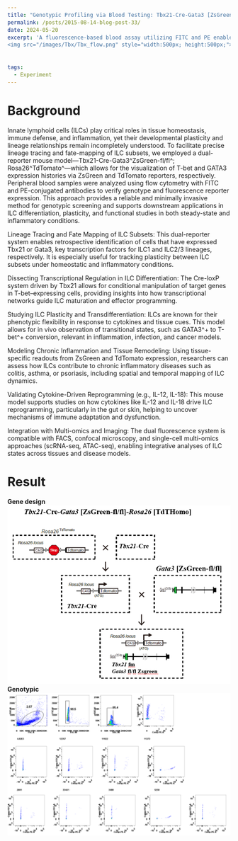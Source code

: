 ```yaml
---
title: "Genotypic Profiling via Blood Testing: Tbx21-Cre-Gata3 [ZsGreen-fl/fl]-Rosa26 [TdTHomo] with FITC and PE Markers"
permalink: /posts/2015-08-14-blog-post-33/
date: 2024-05-20
excerpt: 'A fluorescence-based blood assay utilizing FITC and PE enables precise genotypic identification of Tbx21-Cre-Gata3^ZsGreen-fl/fl^; Rosa26^TdTomato^ mice <br/>
<img src="/images/Tbx/Tbx_flow.png" style="width:500px; height:500px;">'


tags:
  - Experiment
---
```


Background
======
Innate lymphoid cells (ILCs) play critical roles in tissue homeostasis, immune defense, and inflammation, yet their developmental plasticity and lineage relationships remain incompletely understood. To facilitate precise lineage tracing and fate-mapping of ILC subsets, we employed a dual-reporter mouse model—Tbx21-Cre-Gata3^ZsGreen-fl/fl^; Rosa26^TdTomato^—which allows for the visualization of T-bet and GATA3 expression histories via ZsGreen and TdTomato reporters, respectively. Peripheral blood samples were analyzed using flow cytometry with FITC and PE-conjugated antibodies to verify genotype and fluorescence reporter expression. This approach provides a reliable and minimally invasive method for genotypic screening and supports downstream applications in ILC differentiation, plasticity, and functional studies in both steady-state and inflammatory conditions.

Lineage Tracing and Fate Mapping of ILC Subsets:
This dual-reporter system enables retrospective identification of cells that have expressed Tbx21 or Gata3, key transcription factors for ILC1 and ILC2/3 lineages, respectively. It is especially useful for tracking plasticity between ILC subsets under homeostatic and inflammatory conditions.

Dissecting Transcriptional Regulation in ILC Differentiation:
The Cre-loxP system driven by Tbx21 allows for conditional manipulation of target genes in T-bet–expressing cells, providing insights into how transcriptional networks guide ILC maturation and effector programming.

Studying ILC Plasticity and Transdifferentiation:
ILCs are known for their phenotypic flexibility in response to cytokines and tissue cues. This model allows for in vivo observation of transitional states, such as GATA3^+ to T-bet^+ conversion, relevant in inflammation, infection, and cancer models.

Modeling Chronic Inflammation and Tissue Remodeling:
Using tissue-specific readouts from ZsGreen and TdTomato expression, researchers can assess how ILCs contribute to chronic inflammatory diseases such as colitis, asthma, or psoriasis, including spatial and temporal mapping of ILC dynamics.

Validating Cytokine-Driven Reprogramming (e.g., IL-12, IL-18):
This mouse model supports studies on how cytokines like IL-12 and IL-18 drive ILC reprogramming, particularly in the gut or skin, helping to uncover mechanisms of immune adaptation and dysfunction.

Integration with Multi-omics and Imaging:
The dual fluorescence system is compatible with FACS, confocal microscopy, and single-cell multi-omics approaches (scRNA-seq, ATAC-seq), enabling integrative analyses of ILC states across tissues and disease models.

Result
======
**Gene design**<br/><img src="/images/Tbx/Tbx_flow.png"><br/>
**Genotypic**<br/><img src="/images/Tbx/Tbxfm.png"><br/>


